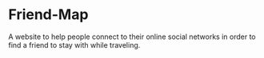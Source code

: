 Friend-Map
==============

A website to help people connect to their online social networks in order to find a friend to stay with while traveling.
